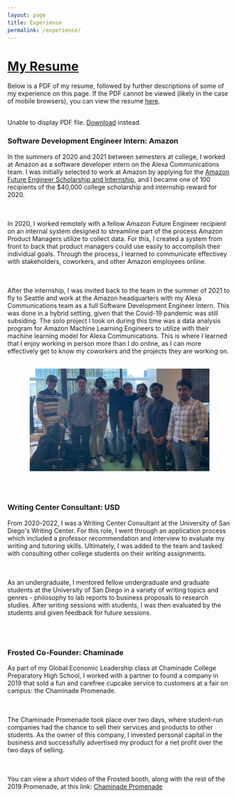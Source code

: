 ```yaml
---
layout: page
title: Experience
permalink: /experience/
---
```


<html>
  <head>
    <title>Christian Gideon Resume</title>
  </head>
  <body>
    <h1><a href = "/docs/assets/Christian_Gideon_Resume.pdf" target = "_blank"><u>My Resume</u></a></h1>
    <p>Below is a PDF of my resume, followed by further descriptions of some of my experience on this page. If the PDF cannot be viewed (likely in the case of mobile browsers), you can view the resume <a href = "/docs/assets/Christian_Gideon_Resume.pdf" target = "_blank"><u>here</u></a>.<br><br>
    <object data="/docs/assets/Christian_Gideon_Resume.pdf" type="application/pdf" width="100%" height="500px">
      <p>Unable to display PDF file. <a href="/docs/assets/Presentation-slides.pdf">Download</a> instead.</p>
    </object>


<h3>Software Development Engineer Intern: Amazon</h3>

In the summers of 2020 and 2021 between semesters at college, I worked at Amazon as a software developer intern on the Alexa Communications team. I was initially selected to work at Amazon by applying for the <a href = "https://www.amazonfutureengineer.com/scholarships" target = "_blank"><u>Amazon Future Engineer Scholarship and Internship</u></a>, and I became one of 100 recipients of the $40,000 college scholarship and internship reward for 2020.

<br><br>In 2020, I worked remotely with a fellow Amazon Future Engineer recipient on an internal system designed to streamline part of the process Amazon Product Managers utilize to collect data. For this, I created a system from front to back that product managers could use easily to accomplish their individual goals. Through the process, I learned to communicate effectivey with stakeholders, coworkers, and other Amazon employees online.

<br><br>After the internship, I was invited back to the team in the summer of 2021 to fly to Seattle and work at the Amazon headquarters with my Alexa Communications team as a full Software Development Engineer Intern. This was done in a hybrid setting, given that the Covid-19 pandemic was still subsiding. The solo project I took on during this time was a data analysis program for Amazon Machine Learning Engineers to utilize with their machine learning model for Alexa Communications. This is where I learned that I enjoy working in person more than I do online, as I can more effectively get to know my coworkers and the projects they are working on.<br><br>

<html>
<head>
<meta name="viewport" content="width=device-width, initial-scale=1">
<style>
img {
  display: block;
  margin-left: auto;
  margin-right: auto;
}
</style>
</head>
<body>

<img src="/docs/assets/amazon-team-2021.jpg" alt="A picture of the Amazon Alexa Communications team in 2021." width="80%"/>

</body>
</html>



<br><br>
<h3>Writing Center Consultant: USD</h3>

From 2020-2022, I was a Writing Center Consultant at the University of San Diego's Writing Center. For this role, I went through an application process which included a professor recommendation and interview to evaluate my writing and tutoring skills. Ultimately, I was added to the team and tasked with consulting other college students on their writing assignments.

<br><br>As an undergraduate, I mentored fellow undergraduate and graduate students at the University of San Diego in a variety of writing topics and genres - philosophy to lab reports to business proposals to research studies. After writing sessions with students, I was then evaluated by the students and given feedback for future sessions.


<br><br>
<h3>Frosted Co-Founder: Chaminade</h3>

As part of my Global Economic Leadership class at Chaminade College Preparatory High School, I worked with a partner to found a company in 2019 that sold a fun and carefree cupcake service to customers at a fair on campus: the Chaminade Promenade.

<br><br>The Chaminade Promenade took place over two days, where student-run companies had the chance to sell their services and products to other students. As the owner of this company, I invested personal capital in the business and successfully advertised my product for a net profit over the two days of selling.

<br><br>You can view a short video of the Frosted booth, along with the rest of the 2019 Promenade, at this link: <a href = "https://youtu.be/CaHTnGhMKYo?t=366" target = "_blank"><u>Chaminade Promenade</u></a>